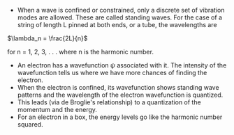 - When a wave is confined or constrained, only a discrete set of vibration modes are allowed. These are called standing waves. For the case of a string of length L pinned at both ends, or a tube, the wavelengths are

$\lambda_n = \frac{2L}{n}$

for n = 1, 2, 3, . . . where n is the harmonic number.

- An electron has a wavefunction $\psi$ associated with it. The intensity of the wavefunction tells us where we have more chances of finding the electron.
- When the electron is confined, its wavefunction shows standing wave patterns and the wavelength of the electron wavefunction is quantized.
- This leads (via de Broglie's relationship) to a quantization of the momentum and the energy.
- For an electron in a box, the energy levels go like the harmonic number squared.
